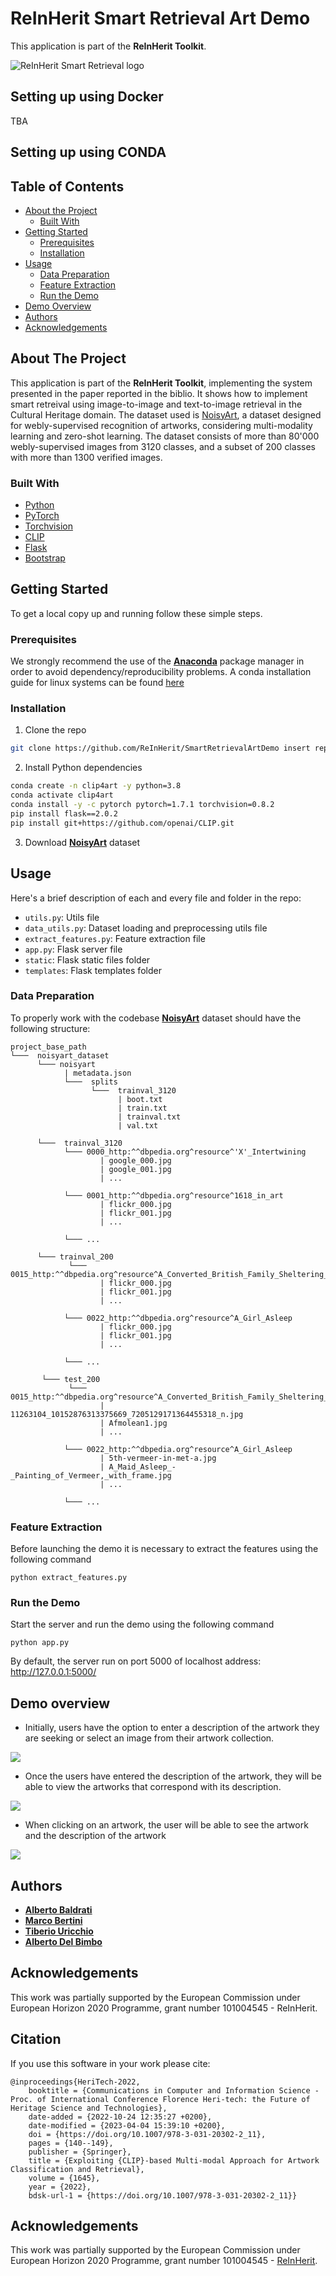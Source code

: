 # ReInHerit Smart Retrieval Art Demo

This application is part of the **ReInHerit Toolkit**.

![ReInHerit Smart Retrieval logo](source/images/smartretrieval_logo.jpg "ReInHerit Smart Retrieval logo")

## Setting up using Docker

TBA

## Setting up using CONDA

## Table of Contents
* [About the Project](#about-the-project)
  * [Built With](#built-with)
* [Getting Started](#getting-started)
  * [Prerequisites](#prerequisites)
  * [Installation](#installation)
* [Usage](#usage)
  * [Data Preparation](#data-preparation)
  * [Feature Extraction](#feature-extraction)
  * [Run the Demo](#run-the-demo)
* [Demo Overview](#demo-overview)
* [Authors](#authors)
* [Acknowledgements](#acknowledgements)


## About The Project
This application is part of the **ReInHerit Toolkit**, implementing the system presented in the paper reported in the biblio.
It shows how to implement smart retreival using image-to-image and text-to-image retrieval in the Cultural Heritage domain.
The dataset used is [NoisyArt](https://github.com/delchiaro/NoisyArt), a dataset designed for webly-supervised recognition of artworks, considering multi-modality learning and zero-shot learning. 
The dataset consists of more than 80'000 webly-supervised images from 3120 classes, and a subset of 200 classes with more than 1300 verified images. 

### Built With
* [Python](https://www.python.org/)
* [PyTorch](https://pytorch.org/)
* [Torchvision](https://pytorch.org/vision/stable/index.html)
* [CLIP](https://github.com/openai/CLIP)
* [Flask](https://flask.palletsprojects.com/en/2.0.x/)
* [Bootstrap](https://getbootstrap.com/)


## Getting Started

To get a local copy up and running follow these simple steps.

### Prerequisites

We strongly recommend the use of the [**Anaconda**](https://www.anaconda.com/) package manager in order to avoid dependency/reproducibility problems.
A conda installation guide for linux systems can be found [here](https://docs.conda.io/projects/conda/en/latest/user-guide/install/linux.html)

### Installation
 
1. Clone the repo
```sh
git clone https://github.com/ReInHerit/SmartRetrievalArtDemo insert repo url
```
2. Install Python dependencies
```sh
conda create -n clip4art -y python=3.8
conda activate clip4art
conda install -y -c pytorch pytorch=1.7.1 torchvision=0.8.2
pip install flask==2.0.2
pip install git+https://github.com/openai/CLIP.git
```
3. Download [**NoisyArt**](https://github.com/delchiaro/NoisyArt) dataset
## Usage
Here's a brief description of each and every file and folder in the repo:

* ```utils.py```: Utils file
* ```data_utils.py```: Dataset loading and preprocessing utils file
* ```extract_features.py```: Feature extraction file
* ```app.py```: Flask server file
* ```static```: Flask static files folder
* ```templates```: Flask templates folder

### Data Preparation
To properly work with the codebase [**NoisyArt**](https://github.com/delchiaro/NoisyArt) dataset should have the following structure:

```
project_base_path
└───  noisyart_dataset
      └─── noisyart
            | metadata.json
            └───  splits
                  └───  trainval_3120
                        | boot.txt
                        | train.txt
                        | trainval.txt
                        | val.txt
            
      └───  trainval_3120
            └─── 0000_http:^^dbpedia.org^resource^'X'_Intertwining
                    | google_000.jpg
                    | google_001.jpg
                    | ...
                    
            └─── 0001_http:^^dbpedia.org^resource^1618_in_art
                    | flickr_000.jpg
                    | flickr_001.jpg
                    | ...
                    
            └─── ...
          
      └─── trainval_200
             └─── 0015_http:^^dbpedia.org^resource^A_Converted_British_Family_Sheltering_a_Christian_Missionary_from_the_Persecution_of_the_Druids
                    | flickr_000.jpg
                    | flickr_001.jpg
                    | ...
                    
            └─── 0022_http:^^dbpedia.org^resource^A_Girl_Asleep
                    | flickr_000.jpg
                    | flickr_001.jpg
                    | ...
                    
            └─── ...
            
       └─── test_200
             └─── 0015_http:^^dbpedia.org^resource^A_Converted_British_Family_Sheltering_a_Christian_Missionary_from_the_Persecution_of_the_Druids
                    | 11263104_10152876313375669_7205129171364455318_n.jpg
                    | Afmolean1.jpg
                    | ...
                    
            └─── 0022_http:^^dbpedia.org^resource^A_Girl_Asleep
                    | 5th-vermeer-in-met-a.jpg
                    | A_Maid_Asleep_-_Painting_of_Vermeer,_with_frame.jpg
                    | ...
                    
            └─── ...
```

### Feature Extraction
Before launching the demo it is necessary to extract the features 
using the following command
```shell
python extract_features.py
```

### Run the Demo
Start the server and run the demo using the following command
```shell
python app.py
```
By default, the server run on port 5000 of localhost address: http://127.0.0.1:5000/


## Demo overview

[//]: # (* Initially choose the dataset you want to experience with. As the image )

[//]: # (shown by the image you can experience with CIRR dataset or FashionIQ dataset)

[//]: # ()
[//]: # (![]&#40;images/dataset_choice.png "Dataset choice"&#41;)

* Initially, users have the option to enter a description of the artwork they are seeking or select an image from their artwork collection.

![](source/images/initial_page.png)

* Once the users have entered the description of the artwork, they will be able to view the artworks that correspond with its description.

![](source/images/text_results.png)

* When clicking on an artwork, the user will be able to see the artwork and the description of the artwork

![](source/images/image_results.png)


## Authors
* [**Alberto Baldrati**](https://scholar.google.it/citations?hl=en&user=I1jaZecAAAAJ)
* [**Marco Bertini**](https://scholar.google.it/citations?user=SBm9ZpYAAAAJ&hl=en)
* [**Tiberio Uricchio**](https://scholar.google.it/citations?user=XHZLRdYAAAAJ&hl=en)
* [**Alberto Del Bimbo**](https://scholar.google.it/citations?user=bf2ZrFcAAAAJ&hl=en)

## Acknowledgements
This work was partially supported by the European Commission under European Horizon 2020 Programme, grant number 101004545 - ReInHerit.


## Citation

If you use this software in your work please cite:

```
@inproceedings{HeriTech-2022,
	booktitle = {Communications in Computer and Information Science - Proc. of International Conference Florence Heri-tech: the Future of Heritage Science and Technologies},
	date-added = {2022-10-24 12:35:27 +0200},
	date-modified = {2023-04-04 15:39:10 +0200},
	doi = {https://doi.org/10.1007/978-3-031-20302-2_11},
	pages = {140--149},
	publisher = {Springer},
	title = {Exploiting {CLIP}-based Multi-modal Approach for Artwork Classification and Retrieval},
	volume = {1645},
	year = {2022},
	bdsk-url-1 = {https://doi.org/10.1007/978-3-031-20302-2_11}}
```


## Acknowledgements
This work was partially supported by the European Commission under European Horizon 2020 Programme, grant number 101004545 - [ReInHerit](https://www.reinherit.eu).

